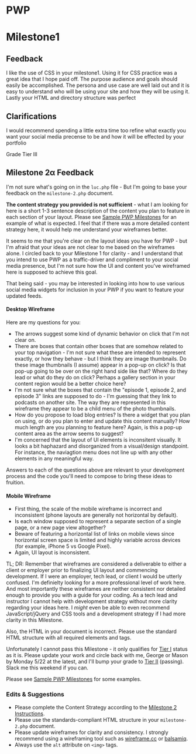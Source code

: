 # PWP

# Milestone1

## Feedback

I like the use of CSS in your milestone1. Using it for CSS practice was a great idea that I hope paid off.  The purpose audience and goals should easily be accomplished. The persona and use case are well laid out and it is easy to understand who will be using your site and how they will be using it.  Lastly your HTML and directory structure was perfect

## Clarifications 

I would recommend spending a little extra time too refine what exactly you want your social media precense to be and how it will be effected by your portfolio

Grade Tier III

## Milestone 2&alpha; Feedback
I'm not sure what's going on in the `luc.php` file - But I'm going to base your feedback on the `milestone-2.php` document.

**The content strategy you provided is not sufficient** - what I am looking for here is a short 1-3 sentence description of the content you plan to feature in each section of your layout. Please see [Sample PWP Milestones](https://bootcamp-coders.cnm.edu/projects/personal/example/) for an example of what is expected. I feel that if there was a more detailed content strategy here, it would help me understand your wireframes better. 

It seems to me that you're clear on the layout ideas you have for PWP - but I'm afraid that your ideas are not clear to me based on the wireframes alone. I circled back to your Milestone 1 for clarity - and I understand that you intend to use PWP as a traffic-driver and compliment to your social media presence, but I'm not sure how the UI and content you've wireframed  here is supposed to achieve this goal.

That being said - you may be interested in looking into how to use various social media widgets for inclusion in your PWP if you want to feature your updated feeds.  

#### Desktop Wireframe
Here are my questions for you:
- The arrows suggest some kind of dynamic behavior on click that I'm not clear on.
- There are boxes that contain other boxes that are somehow related to your top navigation - I'm not sure what these are intended to represent exactly, or how they behave - but I think they are image thumbnails. Do these image thumbnails (I assume) appear in a pop-up on click? Is that pop-up going to be over on the right hand side like that? Where do they lead or what do they do on click? Perhaps a gallery section in your content region would be a better choice here?
- I'm not sure what the boxes that contain the "episode 1, episode 2, and episode 3" links are supposed to do - I'm guessing that they link to podcasts on another site. The way they are represented in this wireframe they appear to be a child menu of the photo thumbnails.
- How do you propose to load blog entries? Is there a widget that you plan on using, or do you plan to enter and update this content manually? How much length are you planning to feature here? Again, is this a pop-up content area as the arrow seems to suggest?
- I'm concerned that the layout of UI elements is inconsitent visually. It looks a bit haphazard and disorganized from a visual/design standpoint. For instance, the naviagtion menu does not line up with any other elements in any meaningful way.

Answers to each of the questions above are relevant to your development process and the code you'll need to compose to bring these ideas to fruition.  

#### Mobile Wireframe
- First thing, the scale of the mobile wireframe is incorrect and inconsistent (phone layouts are generally not horizontal by default).
- Is each window supposed to represent a separate section of a single page, or a new page view altogether?
- Beware of featuring a horizontal list of links on mobile views since horizontal screen space is limited and highly variable across devices (for example, iPhone 5 vs Google Pixel).
- Again, UI layout is inconsistent.

TL; DR: Remember that wireframes are considered a deliverable to either a client or employer prior to finalizing UI layout and commencing development. If I were an employer, tech lead, or client I would be utterly confused. I'm definielty looking for a more professional level of work here. And most importantly these wireframes are neither consistent nor detailed enough to provide you with a guide for your coding. As a tech lead and instructor I cannot help with development strategy without more clarity regarding your ideas here. I _might_ even be able to even recommend JavaScript/jQuery and CSS tools and a development strategy if I had more clarity in this Milestone.

Also, the HTML in your document is incorrect. Please use the standard HTML structure with all required elements and tags.

Unfortunately I cannot pass this Milestone - it only qualifies for [Tier I](https://bootcamp-coders.cnm.edu/projects/personal/rubric/) status as it is. Please update your work and circle back with me, George or Mason  by Monday 5/22 at the latest, and I'll bump your grade to [Tier II](https://bootcamp-coders.cnm.edu/projects/personal/rubric/) (passing). Slack me this weekend if you can.

Please see [Sample PWP Milestones](https://bootcamp-coders.cnm.edu/projects/personal/example/) for some examples.

### Edits &amp; Suggestions
- Please complete the Content Strategy according to the [Milestone 2 Instructions](https://bootcamp-coders.cnm.edu/projects/personal/milestone-two/).
- Please use the standards-compliant HTML structure in your `milestone-2.php` document.
- Please update wireframes for clarity and consistency. I strongly recommend using a wireframing tool such as [wireframe.cc](https://wireframe.cc/) or [balsamiq](https://balsamiq.com/). 
- Always use the `alt` attribute on `<img>` tags.


